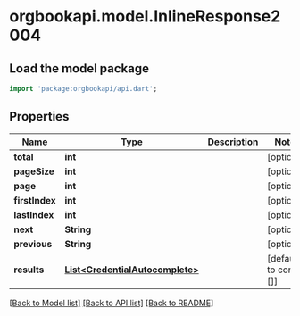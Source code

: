 # orgbookapi.model.InlineResponse2004

## Load the model package
```dart
import 'package:orgbookapi/api.dart';
```

## Properties
Name | Type | Description | Notes
------------ | ------------- | ------------- | -------------
**total** | **int** |  | [optional] 
**pageSize** | **int** |  | [optional] 
**page** | **int** |  | [optional] 
**firstIndex** | **int** |  | [optional] 
**lastIndex** | **int** |  | [optional] 
**next** | **String** |  | [optional] 
**previous** | **String** |  | [optional] 
**results** | [**List&lt;CredentialAutocomplete&gt;**](CredentialAutocomplete.md) |  | [default to const []]

[[Back to Model list]](../README.md#documentation-for-models) [[Back to API list]](../README.md#documentation-for-api-endpoints) [[Back to README]](../README.md)


